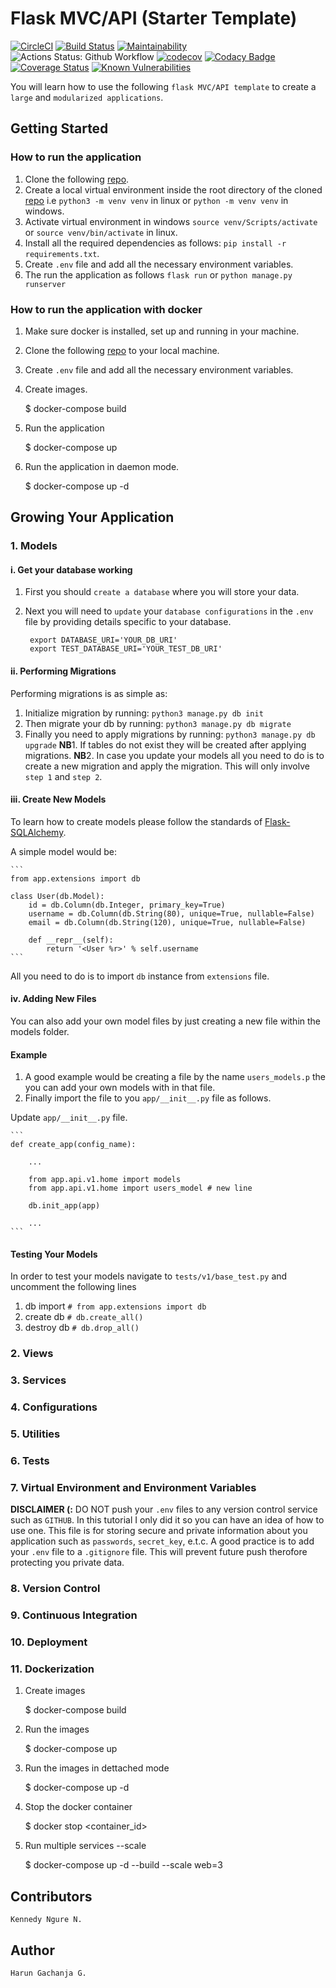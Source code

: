 # Flask MVC/API (Starter Template)

[![CircleCI](https://circleci.com/gh/Arrotech/flask-api.svg?style=svg)](https://circleci.com/gh/Arrotech/flask-api) [![Build Status](https://dev.azure.com/arrotech254/Azure%20Pipeline/_apis/build/status/Arrotech.flask-api?branchName=develop)](https://dev.azure.com/arrotech254/Azure%20Pipeline/_build/latest?definitionId=1&branchName=develop) [![Maintainability](https://api.codeclimate.com/v1/badges/16fcf66b72437e32b882/maintainability)](https://codeclimate.com/github/Arrotech/flask-api/maintainability) ![Actions Status: Github Workflow](https://github.com/Arrotech/flask-api/actions/workflows/test.yml/badge.svg?branch=develop) [![codecov](https://codecov.io/gh/Arrotech/flask-api/branch/develop/graph/badge.svg?token=DY78pXVD24)](https://codecov.io/gh/Arrotech/flask-api) [![Codacy Badge](https://app.codacy.com/project/badge/Grade/58d6917cd18c4d43b81ff0a362fd6f61)](https://www.codacy.com/gh/Arrotech/flask-api/dashboard?utm_source=github.com&amp;utm_medium=referral&amp;utm_content=Arrotech/flask-api&amp;utm_campaign=Badge_Grade) [![Coverage Status](https://coveralls.io/repos/github/Arrotech/flask-api/badge.svg?branch=develop)](https://coveralls.io/github/Arrotech/flask-api?branch=develop) [![Known Vulnerabilities](https://snyk.io/test/github/Arrotech/flask-api/badge.svg)](https://snyk.io/test/github/Arrotech/flask-api)

You will learn how to use the following `flask MVC/API template` to create a `large` and `modularized applications`.

## Getting Started

### How to run the application

1. Clone the following [repo](https://github.com/Arrotech/flask-api.git).
2. Create a local virtual environment inside the root directory of the cloned [repo](https://github.com/Arrotech/flask-api.git) i.e `python3 -m venv venv` in linux or `python -m venv venv` in windows.
3. Activate virtual environment in windows `source venv/Scripts/activate` or `source venv/bin/activate` in linux.
4. Install all the required dependencies as follows: `pip install -r requirements.txt`.
5. Create `.env` file and add all the necessary environment variables.
6. The run the application as follows `flask run` or `python manage.py runserver`

### How to run the application with docker

1. Make sure docker is installed, set up and running in your machine.
2. Clone the following [repo](https://github.com/Arrotech/flask-api.git) to your local machine.
3. Create `.env` file and add all the necessary environment variables.
4. Create images.

    $ docker-compose build

5. Run the application

    $ docker-compose up

6. Run the application in daemon mode.

    $ docker-compose up -d

## Growing Your Application

### 1. Models

#### i. Get your database working

1. First you should `create a database` where you will store your data.
2. Next you will need to `update` your `database configurations` in the `.env` file by providing details specific to your database.

        export DATABASE_URI='YOUR_DB_URI'
        export TEST_DATABASE_URI='YOUR_TEST_DB_URI'

#### ii. Performing Migrations

Performing migrations is as simple as:

1. Initialize migration by running: `python3 manage.py db init`
2. Then migrate your db by running: `python3 manage.py db migrate`
3. Finally you need to apply migrations by running: `python3 manage.py db upgrade`
**NB**1. If tables do not exist they will be created after applying migrations.
**NB**2. In case you update your models all you need to do is to create a new migration and apply the migration. This will only involve `step 1` and `step 2`.

#### iii. Create New Models

To learn how to create models please follow the standards of [Flask-SQLAlchemy](https://flask-sqlalchemy.palletsprojects.com/en/2.x/quickstart/).

A simple model would be:

    ```
    from app.extensions import db

    class User(db.Model):
        id = db.Column(db.Integer, primary_key=True)
        username = db.Column(db.String(80), unique=True, nullable=False)
        email = db.Column(db.String(120), unique=True, nullable=False)

        def __repr__(self):
            return '<User %r>' % self.username
    ```

All you need to do is to import `db` instance from `extensions` file.

#### iv. Adding New Files

You can also add your own model files by just creating a new file within the models folder.

#### Example

1. A good example would be creating a file by the name `users_models.p` the you can add your own models with in that file.
2. Finally import the file to you `app/__init__.py` file as follows.

Update `app/__init__.py` file.

    ```
    def create_app(config_name):

        ...

        from app.api.v1.home import models
        from app.api.v1.home import users_model # new line

        db.init_app(app)

        ...
    ```

#### Testing Your Models

In order to test your models navigate to `tests/v1/base_test.py` and uncomment the following lines

1. db import `# from app.extensions import db`
2. create db `# db.create_all()`
3. destroy db `# db.drop_all()`

### 2. Views

### 3. Services

### 4. Configurations

### 5. Utilities

### 6. Tests

### 7. Virtual Environment and Environment Variables

**DISCLAIMER (:**
DO NOT push your `.env` files to any version control service such as `GITHUB`. In this tutorial I only did it so you can have an idea of how to use one. This file is for storing secure and private information about you application such as `passwords`, `secret_key`, e.t.c.
A good practice is to add your `.env` file to a `.gitignore` file. This will prevent future push therofore protecting you private data.

### 8. Version Control

### 9. Continuous Integration

### 10. Deployment

### 11. Dockerization

1. Create images

    $ docker-compose build

2. Run the images

    $ docker-compose up

3. Run the images in dettached mode

    $ docker-compose up -d

4. Stop the docker container

    $ docker stop <container_id>

5. Run multiple services --scale

    $ docker-compose up -d --build --scale web=3

## Contributors

    Kennedy Ngure N.

## Author

    Harun Gachanja G.
